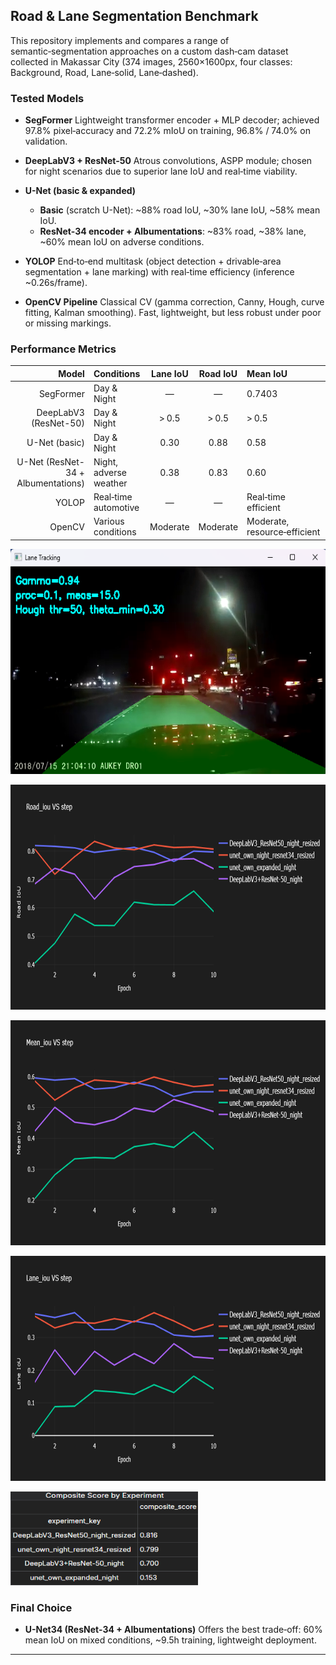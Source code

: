 ## Road & Lane Segmentation Benchmark

This repository implements and compares a range of semantic‑segmentation approaches on a custom dash‑cam dataset collected in Makassar City (374 images, 2560×1600px, four classes: Background, Road, Lane‑solid, Lane‑dashed).

### Tested Models

* **SegFormer**
  Lightweight transformer encoder + MLP decoder; achieved 97.8% pixel‑accuracy and 72.2% mIoU on training, 96.8% / 74.0% on validation.

* **DeepLabV3 + ResNet-50**
  Atrous convolutions, ASPP module; chosen for night scenarios due to superior lane IoU and real‑time viability.

* **U-Net (basic & expanded)**

  * **Basic** (scratch U-Net): \~88% road IoU, \~30% lane IoU, \~58% mean IoU.
  * **ResNet-34 encoder + Albumentations**: \~83% road, \~38% lane, \~60% mean IoU on adverse conditions.

* **YOLOP**
  End‑to‑end multitask (object detection + drivable‑area segmentation + lane marking) with real‑time efficiency (inference \~0.26s/frame).

* **OpenCV Pipeline**
  Classical CV (gamma correction, Canny, Hough, curve fitting, Kalman smoothing). Fast, lightweight, but less robust under poor or missing markings.

### Performance Metrics

|                              Model | Conditions             | Lane IoU | Road IoU | Mean IoU                     |
| ---------------------------------: | :--------------------- | :------: | :------: | :--------------------------- |
|                          SegFormer | Day & Night            |     ―    |     ―    | 0.7403                       |
|              DeepLabV3 (ResNet-50) | Day & Night            |   > 0.5  |   > 0.5  | > 0.5                        |
|                      U-Net (basic) | Day & Night            |   0.30   |   0.88   | 0.58                         |
| U-Net (ResNet-34 + Albumentations) | Night, adverse weather |   0.38   |   0.83   | 0.60                         |
|                              YOLOP | Real‑time automotive   |     ―    |     ―    | Real‑time efficient          |
|                             OpenCV | Various conditions     | Moderate | Moderate | Moderate, resource‑efficient |

<img src="./demo/opencv_det.png" controls width="640" height="360"></img>

<img src="./demo/Road_iou_vs_step_less (1).png" controls width="640" height="360"></img>

<img src="./demo/Mean_iou_vs_step_less (1).png" controls width="640" height="360"></img>

<img src="./demo/Lane_iou_vs_step_less (1).png" controls width="640" height="360"></img>

<img src="./demo/composite_table_new.png" controls width="300" height="150"></img>



### Final Choice

* **U-Net34 (ResNet-34 + Albumentations)**
  Offers the best trade‑off: 60% mean IoU on mixed conditions, \~9.5h training, lightweight deployment.

---
